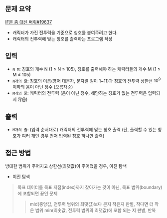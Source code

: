 ## 문제 요약
[IF문 좀 대신 써줘#19637](https://www.acmicpc.net/problem/19637)
- 캐릭터가 가진 전투력을 기준으로 칭호를 붙여주려고 한다.
- 캐릭터의 전투력에 맞는 칭호를 출력하는 프로그램 작성

## 입력
- `N M`: 칭호의 개수 N (1 ≤ N ≤ 105), 칭호를 출력해야 하는 캐릭터들의 개수 M (1 ≤ M ≤ 105)
- `N개의 줄`: 칭호의 이름(영어 대문자, 문자열 길이 1~11)과 칭호의 전투력 상한선 $10^9$이하의 음이 아닌 정수 (오름차순)
- `M개의 줄`: 캐릭터의 전투력 (음이 아닌 정수, 해당하는 칭호가 없는 전투력은 입력되지 않음)

## 출력
- `M개의 줄`: (입력 순서대로) 캐릭터의 전투력에 맞는 칭호 출력 (단, 출력할 수 있는 칭호가 여러 개인 경우 먼저 입력된 칭호 하나만 출력)

## 접근 방법
방대한 범위가 주어지고 상한선(최댓값)이 주어졌을 경우, 이진 탐색
- 이진 탐색
> 목표 데이터를 목표 지점(index)까지 찾아가는 것이 아닌, 목표 범위(boundary)에 포함되면 끝인 문제
>> mid(중앙값, 전투력 범위의 최댓값)보다 큰지 작은지 판별, 작다면 더 작은 범위 min(최솟값, 전투력 범위의 최댓값)에 포함 되는 지 판별, 반복
